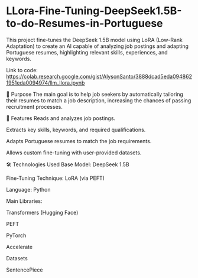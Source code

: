 # LLora-Fine-Tuning-DeepSeek1.5B-to-do-Resumes-in-Portuguese
This project fine-tunes the DeepSeek 1.5B model using LoRA (Low-Rank Adaptation) to create an AI capable of analyzing job postings and adapting Portuguese resumes, highlighting relevant skills, experiences, and keywords.

Link to code: https://colab.research.google.com/gist/AlysonSanto/3888dcad5eda0948621951eda0094974/llm_llora.ipynb

📌 Purpose
The main goal is to help job seekers by automatically tailoring their resumes to match a job description, increasing the chances of passing recruitment processes.

🚀 Features
Reads and analyzes job postings.

Extracts key skills, keywords, and required qualifications.

Adapts Portuguese resumes to match the job requirements.

Allows custom fine-tuning with user-provided datasets.

🛠 Technologies Used
Base Model: DeepSeek 1.5B

Fine-Tuning Technique: LoRA (via PEFT)

Language: Python

Main Libraries:

Transformers (Hugging Face)

PEFT

PyTorch

Accelerate

Datasets

SentencePiece
